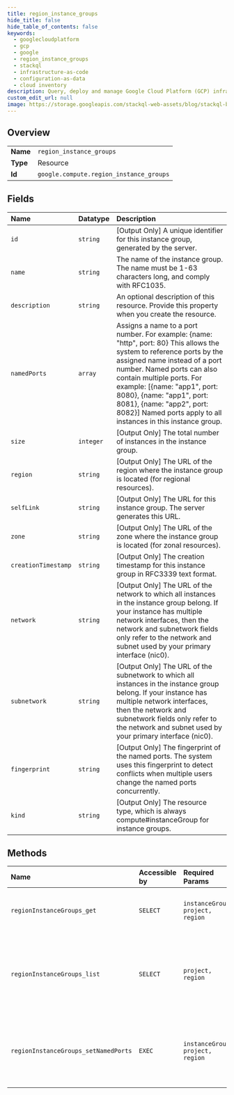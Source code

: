 ```yaml
---
title: region_instance_groups
hide_title: false
hide_table_of_contents: false
keywords:
  - googlecloudplatform
  - gcp
  - google
  - region_instance_groups
  - stackql
  - infrastructure-as-code
  - configuration-as-data
  - cloud inventory
description: Query, deploy and manage Google Cloud Platform (GCP) infrastructure and resources using SQL
custom_edit_url: null
image: https://storage.googleapis.com/stackql-web-assets/blog/stackql-blog-post-featured-image.png
---
```

  
    

## Overview
<table><tbody>
<tr><td><b>Name</b></td><td><code>region_instance_groups</code></td></tr>
<tr><td><b>Type</b></td><td>Resource</td></tr>
<tr><td><b>Id</b></td><td><code>google.compute.region_instance_groups</code></td></tr>
</tbody></table>

## Fields
| Name | Datatype | Description |
|:-----|:---------|:------------|
| `id` | `string` | [Output Only] A unique identifier for this instance group, generated by the server. |
| `name` | `string` | The name of the instance group. The name must be 1-63 characters long, and comply with RFC1035. |
| `description` | `string` | An optional description of this resource. Provide this property when you create the resource. |
| `namedPorts` | `array` |  Assigns a name to a port number. For example: {name: "http", port: 80} This allows the system to reference ports by the assigned name instead of a port number. Named ports can also contain multiple ports. For example: [{name: "app1", port: 8080}, {name: "app1", port: 8081}, {name: "app2", port: 8082}] Named ports apply to all instances in this instance group.  |
| `size` | `integer` | [Output Only] The total number of instances in the instance group. |
| `region` | `string` | [Output Only] The URL of the region where the instance group is located (for regional resources). |
| `selfLink` | `string` | [Output Only] The URL for this instance group. The server generates this URL. |
| `zone` | `string` | [Output Only] The URL of the zone where the instance group is located (for zonal resources). |
| `creationTimestamp` | `string` | [Output Only] The creation timestamp for this instance group in RFC3339 text format. |
| `network` | `string` | [Output Only] The URL of the network to which all instances in the instance group belong. If your instance has multiple network interfaces, then the network and subnetwork fields only refer to the network and subnet used by your primary interface (nic0). |
| `subnetwork` | `string` | [Output Only] The URL of the subnetwork to which all instances in the instance group belong. If your instance has multiple network interfaces, then the network and subnetwork fields only refer to the network and subnet used by your primary interface (nic0). |
| `fingerprint` | `string` | [Output Only] The fingerprint of the named ports. The system uses this fingerprint to detect conflicts when multiple users change the named ports concurrently. |
| `kind` | `string` | [Output Only] The resource type, which is always compute#instanceGroup for instance groups. |
## Methods
| Name | Accessible by | Required Params | Description |
|:-----|:--------------|:----------------|:------------|
| `regionInstanceGroups_get` | `SELECT` | `instanceGroup, project, region` | Returns the specified instance group resource. |
| `regionInstanceGroups_list` | `SELECT` | `project, region` | Retrieves the list of instance group resources contained within the specified region. |
| `regionInstanceGroups_setNamedPorts` | `EXEC` | `instanceGroup, project, region` | Sets the named ports for the specified regional instance group. |
